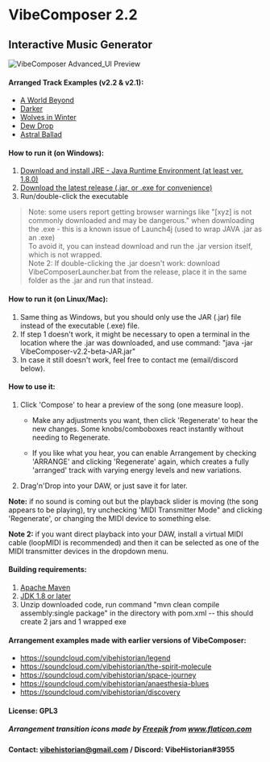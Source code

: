 # VibeComposer 2.2
## Interactive Music Generator

![VibeComposer Advanced_UI Preview](https://i.imgur.com/o8dDRsx.png)

#### Arranged Track Examples (v2.2 & v2.1): 
- [A World Beyond](https://soundcloud.com/vibehistorian/a-world-beyond)
- [Darker](https://soundcloud.com/vibehistorian/darker)
- [Wolves in Winter](https://soundcloud.com/vibehistorian/wolves-in-winter)
- [Dew Drop](https://soundcloud.com/vibehistorian/dew-drop)
- [Astral Ballad](https://soundcloud.com/vibehistorian/astral-ballad)



#### How to run it (on Windows):
1. [Download and install JRE - Java Runtime Environment (at least ver. 1.8.0)](https://java.com/en/download/)
2. [Download the latest release (.jar, or .exe for convenience)](https://github.com/VibeHistorian/VibeComposer/releases/tag/v2.2-beta)
3. Run/double-click the executable
  > Note: some users report getting browser warnings like "[xyz] is not commonly downloaded and may be dangerous." when downloading the .exe - this is a known issue of Launch4j (used to wrap JAVA .jar as an .exe)<br>
  > To avoid it, you can instead download and run the .jar version itself, which is not wrapped. <br>
  > Note 2: If double-clicking the .jar doesn't work: download VibeComposerLauncher.bat from the release, place it in the same folder as the .jar and run that instead.

#### How to run it (on Linux/Mac):
1. Same thing as Windows, but you should only use the JAR (.jar) file instead of the executable (.exe) file.
2. If step 1 doesn't work, it might be necessary to open a terminal in the location where the .jar was downloaded, and use command: "java -jar VibeComposer-v2.2-beta-JAR.jar"
3. In case it still doesn't work, feel free to contact me (email/discord below).

#### How to use it:
1. Click 'Compose' to hear a preview of the song (one measure loop).

    -  Make any adjustments you want, then click 'Regenerate' to hear the new changes. Some knobs/comboboxes react instantly without needing to Regenerate.

    -  If you like what you hear, you can enable Arrangement by checking 'ARRANGE' and clicking 'Regenerate' again, 
     which creates a fully 'arranged' track with varying energy levels and new variations.

2. Drag'n'Drop into your DAW, or just save it for later.


**Note:** if no sound is coming out but the playback slider is moving (the song appears to be playing), try unchecking 'MIDI Transmitter Mode" and clicking 'Regenerate', or changing the MIDI device to something else.

**Note 2:** if you want direct playback into your DAW, install a virtual MIDI cable (loopMIDI is recommended) 
    and then it can be selected as one of the MIDI transmitter devices in the dropdown menu.
    
#### Building requirements:
1. [Apache Maven](https://maven.apache.org/guides/getting-started/maven-in-five-minutes.html)
2. [JDK 1.8 or later](https://jdk.java.net/)
3. Unzip downloaded code, run command "mvn clean compile assembly:single package" in the directory with pom.xml
	-- this should create 2 jars and 1 wrapped exe

#### Arrangement examples made with earlier versions of VibeComposer: 
- https://soundcloud.com/vibehistorian/legend
- https://soundcloud.com/vibehistorian/the-spirit-molecule
- https://soundcloud.com/vibehistorian/space-journey
- https://soundcloud.com/vibehistorian/anaesthesia-blues
- https://soundcloud.com/vibehistorian/discovery

#### License: GPL3
    
##### <div>Arrangement transition icons made by <a href="https://www.freepik.com" title="Freepik">Freepik</a> from <a href="https://www.flaticon.com/" title="Flaticon">www.flaticon.com</a></div>
	
#### Contact: vibehistorian@gmail.com / Discord: VibeHistorian#3955
